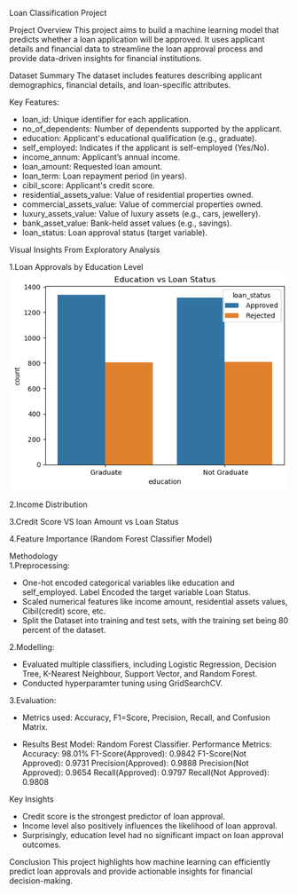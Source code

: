 Loan Classification Project 

Project Overview
This project aims to build a machine learning model that predicts whether a loan application will be approved. It uses applicant details and financial data to streamline the loan approval process and provide data-driven insights for financial institutions. 

Dataset Summary 
The dataset includes features describing applicant demographics, financial details, and loan-specific attributes.

Key Features:
-  loan_id: Unique identifier for each application.
-  no_of_dependents: Number of dependents supported by the applicant.
-  education: Applicant's educational qualification (e.g., graduate).
-  self_employed: Indicates if the applicant is self-employed (Yes/No).
-  income_annum: Applicant’s annual income.
-  loan_amount: Requested loan amount.
-  loan_term: Loan repayment period (in years).
-  cibil_score: Applicant's credit score.
-  residential_assets_value: Value of residential properties owned.
-  commercial_assets_value: Value of commercial properties owned.
-  luxury_assets_value: Value of luxury assets (e.g., cars, jewellery).
-  bank_asset_value: Bank-held asset values (e.g., savings).
-  loan_status: Loan approval status (target variable).

Visual Insights From Exploratory Analysis

1.Loan Approvals by Education Level 
![Loan Status and Education Level](images/Loan_Approvals_by_Education_Level.png)

2.Income Distribution 


3.Credit Score VS loan Amount vs Loan Status

4.Feature Importance (Random Forest Classifier Model) 


Methodology  
1.Preprocessing: 
- One-hot encoded categorical variables like education and self_employed. Label Encoded the target variable Loan Status.
- Scaled numerical features like income amount, residential assets values, Cibil(credit) score, etc. 
- Split the Dataset into training and test sets, with the training set being 80 percent of the dataset. 

2.Modelling: 
- Evaluated multiple classifiers, including Logistic Regression, Decision Tree, K-Nearest Neighbour, Support Vector, and Random Forest.
- Conducted hyperparamter tuning using GridSearchCV. 


3.Evaluation:
- Metrics used: Accuracy, F1=Score, Precision, Recall, and Confusion Matrix. 

- Results 
Best Model: Random Forest Classifier.
Performance Metrics: 
	Accuracy: 98.01%
	F1-Score(Approved): 0.9842
	F1-Score(Not Approved): 0.9731
	Precision(Approved): 0.9888
	Precision(Not Approved): 0.9654
	Recall(Approved): 0.9797
	Recall(Not Approved): 0.9808

Key Insights 
- Credit score is the strongest predictor of loan approval.
- Income level also positively influences the likelihood of loan approval.
- Surprisingly, education level had no significant impact on loan approval outcomes.
	
Conclusion 
This project highlights how machine learning can efficiently predict loan approvals and provide actionable insights for financial decision-making.
